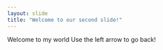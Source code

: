 ```yaml
---
layout: slide
title: "Welcome to our second slide!"
---
```

Welcome to my world
Use the left arrow to go back!
